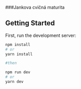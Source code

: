 ###Jankova cvičná maturita

## Getting Started

First, run the development server:

```bash
npm install
# or
yarn install

#then

npm run dev
# or
yarn dev
```


